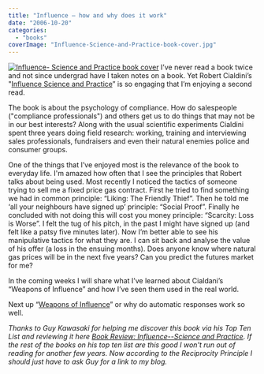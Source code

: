```yaml
---
title: "Influence – how and why does it work"
date: "2006-10-20"
categories: 
  - "books"
coverImage: "Influence-Science-and-Practice-book-cover.jpg"
---
```


[![Influence- Science and Practice book cover](src/content/blog/influence_why_a/images/Influence-Science-and-Practice-book-cover.jpg)](https://www.amazon.com/gp/product/0321011473/&tag=notesfromatoo-20) I’ve never read a book twice and not since undergrad have I taken notes on a book. Yet Robert Cialdini’s "[Influence Science and Practice](https://www.amazon.com/gp/product/0321011473/&tag=notesfromatoo-20)” is so engaging that I’m enjoying a second read.

The book is about the psychology of compliance. How do salespeople ("compliance professionals") and others get us to do things that may not be in our best interests? Along with the usual scientific experiments Cialdini spent three years doing field research: working, training and interviewing sales professionals, fundraisers and even their natural enemies police and consumer groups.

One of the things that I’ve enjoyed most is the relevance of the book to everyday life. I'm amazed how often that I see the principles that Robert talks about being used. Most recently I noticed the tactics of someone trying to sell me a fixed price gas contract. First he tried to find something we had in common principle: “Liking: The Friendly Thief”. Then he told me ‘all your neighbours have signed up’ principle: “Social Proof”. Finally he concluded with not doing this will cost you money principle: “Scarcity: Loss is Worse”. I felt the tug of his pitch, in the past I might have signed up (and felt like a patsy five minutes later). Now I’m better able to see his manipulative tactics for what they are. I can sit back and analyse the value of his offer (a loss in the ensuing months). Does anyone know where natural gas prices will be in the next five years? Can you predict the futures market for me?

In the coming weeks I will share what I’ve learned about Cialdani’s “Weapons of Influence” and how I’ve seen them used in the real world.

Next up “[Weapons of Influence](/blog/why_are_we_so_e.html)” or why do automatic responses work so well.

_Thanks to Guy Kawasaki for helping me discover this book via his Top Ten List and reviewing it here [Book Review: Influence--Science and Practice](https://guykawasaki.com/book_review_inf/). If the rest of the books on his top ten list are this good I won't run out of reading for another few years. Now according to the Reciprocity Principle I should just have to ask Guy for a link to my blog._
